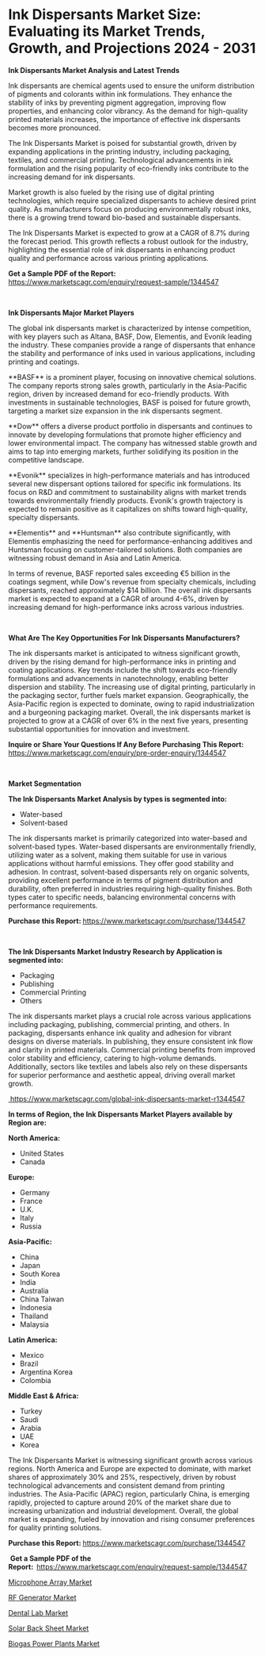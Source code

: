 <p><h1>Ink Dispersants Market Size: Evaluating its Market Trends, Growth, and Projections 2024 - 2031</h1></p><p><strong>Ink Dispersants Market Analysis and Latest Trends</strong></p>
<p><p>Ink dispersants are chemical agents used to ensure the uniform distribution of pigments and colorants within ink formulations. They enhance the stability of inks by preventing pigment aggregation, improving flow properties, and enhancing color vibrancy. As the demand for high-quality printed materials increases, the importance of effective ink dispersants becomes more pronounced.</p><p>The Ink Dispersants Market is poised for substantial growth, driven by expanding applications in the printing industry, including packaging, textiles, and commercial printing. Technological advancements in ink formulation and the rising popularity of eco-friendly inks contribute to the increasing demand for ink dispersants.</p><p>Market growth is also fueled by the rising use of digital printing technologies, which require specialized dispersants to achieve desired print quality. As manufacturers focus on producing environmentally robust inks, there is a growing trend toward bio-based and sustainable dispersants.</p><p>The Ink Dispersants Market is expected to grow at a CAGR of 8.7% during the forecast period. This growth reflects a robust outlook for the industry, highlighting the essential role of ink dispersants in enhancing product quality and performance across various printing applications.</p></p>
<p><strong>Get a Sample PDF of the Report:&nbsp;</strong> <a href="https://www.marketscagr.com/enquiry/request-sample/1344547?utm_campaign=1167&utm_medium=2&utm_source=Github&utm_content=ia&utm_term=30092024&utm_id=ink-dispersants">https://www.marketscagr.com/enquiry/request-sample/1344547</a></p>
<p>&nbsp;</p>
<p><strong>Ink Dispersants Major Market Players</strong></p>
<p><p>The global ink dispersants market is characterized by intense competition, with key players such as Altana, BASF, Dow, Elementis, and Evonik leading the industry. These companies provide a range of dispersants that enhance the stability and performance of inks used in various applications, including printing and coatings.</p><p>**BASF** is a prominent player, focusing on innovative chemical solutions. The company reports strong sales growth, particularly in the Asia-Pacific region, driven by increased demand for eco-friendly products. With investments in sustainable technologies, BASF is poised for future growth, targeting a market size expansion in the ink dispersants segment.</p><p>**Dow** offers a diverse product portfolio in dispersants and continues to innovate by developing formulations that promote higher efficiency and lower environmental impact. The company has witnessed stable growth and aims to tap into emerging markets, further solidifying its position in the competitive landscape.</p><p>**Evonik** specializes in high-performance materials and has introduced several new dispersant options tailored for specific ink formulations. Its focus on R&D and commitment to sustainability aligns with market trends towards environmentally friendly products. Evonik's growth trajectory is expected to remain positive as it capitalizes on shifts toward high-quality, specialty dispersants.</p><p>**Elementis** and **Huntsman** also contribute significantly, with Elementis emphasizing the need for performance-enhancing additives and Huntsman focusing on customer-tailored solutions. Both companies are witnessing robust demand in Asia and Latin America.</p><p>In terms of revenue, BASF reported sales exceeding €5 billion in the coatings segment, while Dow's revenue from specialty chemicals, including dispersants, reached approximately $14 billion. The overall ink dispersants market is expected to expand at a CAGR of around 4-6%, driven by increasing demand for high-performance inks across various industries.</p></p>
<p>&nbsp;</p>
<p><strong>What Are The Key Opportunities For Ink Dispersants Manufacturers?</strong></p>
<p><p>The ink dispersants market is anticipated to witness significant growth, driven by the rising demand for high-performance inks in printing and coating applications. Key trends include the shift towards eco-friendly formulations and advancements in nanotechnology, enabling better dispersion and stability. The increasing use of digital printing, particularly in the packaging sector, further fuels market expansion. Geographically, the Asia-Pacific region is expected to dominate, owing to rapid industrialization and a burgeoning packaging market. Overall, the ink dispersants market is projected to grow at a CAGR of over 6% in the next five years, presenting substantial opportunities for innovation and investment.</p></p>
<p><strong>Inquire or Share Your Questions If Any Before Purchasing This Report:</strong> <a href="https://www.marketscagr.com/enquiry/pre-order-enquiry/1344547?utm_campaign=1167&utm_medium=2&utm_source=Github&utm_content=ia&utm_term=30092024&utm_id=ink-dispersants">https://www.marketscagr.com/enquiry/pre-order-enquiry/1344547</a></p>
<p>&nbsp;</p>
<p><strong>Market Segmentation</strong></p>
<p><strong>The Ink Dispersants Market Analysis by types is segmented into:</strong></p>
<p><ul><li>Water-based</li><li>Solvent-based</li></ul></p>
<p><p>The ink dispersants market is primarily categorized into water-based and solvent-based types. Water-based dispersants are environmentally friendly, utilizing water as a solvent, making them suitable for use in various applications without harmful emissions. They offer good stability and adhesion. In contrast, solvent-based dispersants rely on organic solvents, providing excellent performance in terms of pigment distribution and durability, often preferred in industries requiring high-quality finishes. Both types cater to specific needs, balancing environmental concerns with performance requirements.</p></p>
<p><strong>Purchase this Report:&nbsp;</strong><a href="https://www.marketscagr.com/purchase/1344547?utm_campaign=1167&utm_medium=2&utm_source=Github&utm_content=ia&utm_term=30092024&utm_id=ink-dispersants">https://www.marketscagr.com/purchase/1344547</a></p>
<p>&nbsp;</p>
<p><strong>The Ink Dispersants Market Industry Research by Application is segmented into:</strong></p>
<p><ul><li>Packaging</li><li>Publishing</li><li>Commercial Printing</li><li>Others</li></ul></p>
<p><p>The ink dispersants market plays a crucial role across various applications including packaging, publishing, commercial printing, and others. In packaging, dispersants enhance ink quality and adhesion for vibrant designs on diverse materials. In publishing, they ensure consistent ink flow and clarity in printed materials. Commercial printing benefits from improved color stability and efficiency, catering to high-volume demands. Additionally, sectors like textiles and labels also rely on these dispersants for superior performance and aesthetic appeal, driving overall market growth.</p></p>
<p><a href="https://www.marketscagr.com/global-ink-dispersants-market-r1344547?utm_campaign=1167&utm_medium=2&utm_source=Github&utm_content=ia&utm_term=30092024&utm_id=ink-dispersants">&nbsp;https://www.marketscagr.com/global-ink-dispersants-market-r1344547</a></p>
<p><strong>In terms of Region, the Ink Dispersants Market Players available by Region are:</strong></p>
<p>
    <p> <strong> North America: </strong>
        <ul>
            <li>United States</li>
            <li>Canada</li>
        </ul>
        </p> 
    <p> <strong> Europe: </strong>
        <ul>
            <li>Germany</li>
            <li>France</li>
            <li>U.K.</li>
            <li>Italy</li>
            <li>Russia</li>
        </ul>
        </p> 
    <p> <strong> Asia-Pacific: </strong>
        <ul>
            <li>China</li>
            <li>Japan</li>
            <li>South Korea</li>
            <li>India</li>
            <li>Australia</li>
            <li>China Taiwan</li>
            <li>Indonesia</li>
            <li>Thailand</li>
            <li>Malaysia</li>
        </ul>
        </p> 
    <p> <strong> Latin America: </strong>
        <ul>
            <li>Mexico</li>
            <li>Brazil</li>
            <li>Argentina Korea</li>
            <li>Colombia</li>
        </ul>
        </p> 
    <p> <strong> Middle East & Africa: </strong>
        <ul>
            <li>Turkey</li>
            <li>Saudi</li>
            <li>Arabia</li>
            <li>UAE</li>
            <li>Korea</li>
        </ul>
    </p>
    </p>
<p><p>The Ink Dispersants Market is witnessing significant growth across various regions. North America and Europe are expected to dominate, with market shares of approximately 30% and 25%, respectively, driven by robust technological advancements and consistent demand from printing industries. The Asia-Pacific (APAC) region, particularly China, is emerging rapidly, projected to capture around 20% of the market share due to increasing urbanization and industrial development. Overall, the global market is expanding, fueled by innovation and rising consumer preferences for quality printing solutions.</p></p>
<p><strong>Purchase this Report: </strong><a href="https://www.marketscagr.com/purchase/1344547?utm_campaign=1167&utm_medium=2&utm_source=Github&utm_content=ia&utm_term=30092024&utm_id=ink-dispersants">https://www.marketscagr.com/purchase/1344547</a></p>
<p>&nbsp;<strong>Get a Sample PDF of the Report:&nbsp;&nbsp;</strong><a href="https://www.marketscagr.com/enquiry/request-sample/1344547?utm_campaign=1167&utm_medium=2&utm_source=Github&utm_content=ia&utm_term=30092024&utm_id=ink-dispersants">https://www.marketscagr.com/enquiry/request-sample/1344547</a></p>
<p><strong></strong></p>
<p><p><a href="https://issuu.com/reportprime-2/docs/microphone-array-market-size-2030.p_269e5d4b379379?utm_campaign=1167&utm_medium=2&utm_source=Github&utm_content=ia&utm_term=30092024&utm_id=ink-dispersants">Microphone Array Market</a></p><p><a href="https://issuu.com/reportprime-2/docs/rf-generator-market-size-2030.pptx_36b284453ee2a1?utm_campaign=1167&utm_medium=2&utm_source=Github&utm_content=ia&utm_term=30092024&utm_id=ink-dispersants">RF Generator Market</a></p><p><a href="https://www.linkedin.com/pulse/dental-lab-market-segmentation-geographical-regions-od6we?utm_campaign=1167&utm_medium=2&utm_source=Github&utm_content=ia&utm_term=30092024&utm_id=ink-dispersants">Dental Lab Market</a></p><p><a href="https://www.linkedin.com/pulse/insights-solar-back-sheet-industry-market-financial-status-8xqwc?utm_campaign=1167&utm_medium=2&utm_source=Github&utm_content=ia&utm_term=30092024&utm_id=ink-dispersants">Solar Back Sheet Market</a></p><p><a href="https://www.linkedin.com/pulse/biogas-power-plants-market-forecasts-trends-impact-analysis-jq4ic?utm_campaign=1167&utm_medium=2&utm_source=Github&utm_content=ia&utm_term=30092024&utm_id=ink-dispersants">Biogas Power Plants Market</a></p></p>